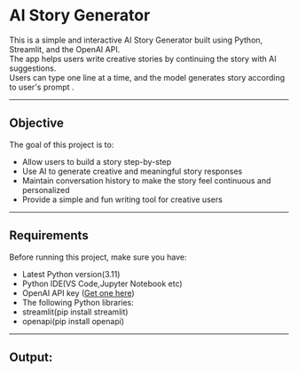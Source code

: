 # AI Story Generator

This is a simple and interactive AI Story Generator built using Python, Streamlit, and the OpenAI API.  
The app helps users write creative stories by continuing the story with AI suggestions.  
Users can type one line at a time, and the model generates story according to user's prompt .

---

## Objective

The goal of this project is to:
- Allow users to build a story step-by-step
- Use AI to generate creative and meaningful story responses
- Maintain conversation history to make the story feel continuous and personalized
- Provide a simple and fun writing tool for creative users

---

## Requirements

Before running this project, make sure you have:

- Latest Python version(3.11)
- Python IDE(VS Code,Jupyter Notebook etc)
- OpenAI API key ([Get one here](https://platform.openai.com/account/api-keys))
- The following Python libraries:
- streamlit(pip install streamlit)
 - openapi(pip install openapi)
  ---
  ## Output:




